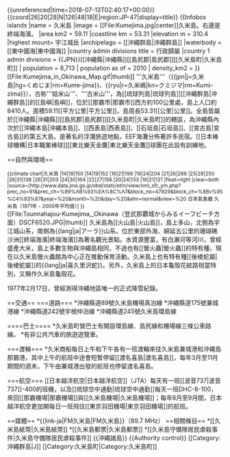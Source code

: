 {{unreferenced|time=2018-07-13T02:40:17+00:00}}
{{coord|26|20|28|N|126|48|18|E|region:JP-47|display=title}}
{{Infobox islands
|name = 久米島
|image  = [[File:Kumejima.jpg|center]]久米島。右邊是終端海濱。
|area km2 = 59.11
|coastline km = 53.31
|elevation m = 310.4
|highest mount= 宇江城岳
|archipelago = [[沖繩群島|沖繩群島]]
|waterbody = [[東中國海|東中國海]]
|country admin divisions title = 行政歸屬
|country 1 admin divisions = {{JPN}}[[沖繩縣|沖繩縣]][[島尻郡|島尻郡]][[久米島町|久米島町]]
| population       = 8,713
| population as of = 2010
| density_km2      = 
}}
[[File:Kumejima_in_Okinawa_Map.gif|thumb]]
'''久米島'''（{{jpn|j=久米島|hg=くめじま|rm=Kume-jima}}、{{ryu|r=久米嶋|kn=クミジマ|rm=Kumi-zima}}），古称'''姑米山'''、'''古米山'''，為[[琉球列島|琉球列島]][[沖繩群島|沖繩群島]]的[[島嶼|島嶼]]，位於[[那霸市|那霸市]]西方約100公里處，島上人口約8410人。面積59.11[[平方公里|平方公里]]，島周長53.31[[公里|公里]]。全島皆屬於[[沖繩縣|沖繩縣]][[島尻郡|島尻郡]][[久米島町|久米島町]]的轄區，為沖繩縣內次於[[沖繩本島|沖繩本島]]、[[西表島|西表島]]、[[石垣島|石垣島]]、[[宮古島|宮古島]]的第五大島。是著名的浮潛旅遊地點，EEF海灘分佈著許多民宿。[[日本棒球機構|日本職業棒球]][[東北樂天金鷹|東北樂天金鷹]]球團在此設有訓練地。

==自然與環境==
<div style="font-size:smaller">
{{climate chart|久米島
|14|19|150
|14|19|152
|16|21|199
|19|24|204
|21|26|266
|25|29|250
|26|31|138
|26|31|203
|24|30|164
|22|27|158
|20|24|133
|16|21|121
|float=right
|clear=both
|source=[http://www.data.jma.go.jp/obd/stats/etrn/view/nml_sfc_ym.php?prec_no=91&prec_ch=%89%AB%93%EA%8C%A7&block_no=47929&block_ch=%8Bv%95%C4%93%87&year=%20&month=%20&day=%20&elm=normal&view=%20 日本氣象廳 久米島（1971年 - 2000年平均值）]
}}
</div>
[[File:Tounnahajou-Kumejima,_Okinawa（登武那覇城からみるイーフビーチ方面）DSCF6520.JPG|thumb]]
久米島為[[火山島|火山島]]，島上多山，北側為宇江城山系，南側為{{lang|ja|アーラ}}山系。位於東部外海、綿延五公里的珊瑚礁沙洲[[終端海濱|終端海濱]]為著名觀光景點。水資源豐富，有白瀨河等河川，曾經盛產大米，島上多數生物與沖繩島相同，不過也有[[螢火蟲|螢火蟲]]的特有種，現在以久米島螢火蟲館為中心正在推動保育活動。久米島上也有特有種[[後棱蛇屬|後棱蛇屬]]的{{lang|ja|喜久里沢蛇}}。另外，久米島上的日本龜殼花紋路相當特別，又稱作久米島龜殼花。

1977年2月17日，曾經測得沖繩地區唯一的正式降雪紀錄。

==交通==
===道路===
*沖繩縣道89號久米島機場真泊線
*沖繩縣道175號兼城港線
*沖繩縣道242號宇根仲泊線
*沖繩縣道245號久米島環島線

====巴士====
*久米島町營巴士有開設環島線、島尻線和機場線三條公車路線。
*有非公共汽車的旅遊遊覽車。

===渡輪===
*久米商船每日上午和下午各有一班渡輪來往久米島兼城港和沖繩島那霸港，其中上午的航班中途會短暫停留[[渡名喜島|渡名喜島]]，每年3月至11月期間的週末，下午由兼城港出發的航班也停留渡名喜島。

===航空===
[[日本越洋航空|日本越洋航空]]（JTA）每天有一班[[波音737|波音737]]-400的班機，以及[[琉球空中通勤|琉球空中通勤]]每天一班DHC-8-100，來回[[那霸機場|那霸機場]]與[[久米島機場|久米島機場]]；每年6月至9月間，日本越洋航空更加開每日一班飛往[[東京羽田機場|東京羽田機場]]的航班。

==媒體==
*{{link-ja|FM久米島|FM久米島}}（89.7 MHz）
==相關條目==
*[[久米島紙幣|久米島紙幣]]
*[[久米島郵票|久米島郵票]]
*[[久米島守備隊居民虐殺事件|久米島守備隊居民虐殺事件]]
{{沖繩諸島}}
{{Authority control}}
[[Category:沖繩群島|J]]
[[Category:久米島町|Category:久米島町]]